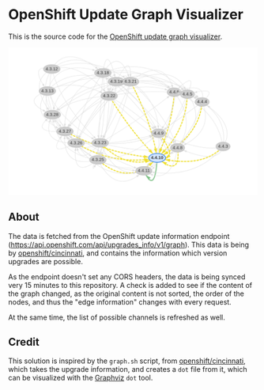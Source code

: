 # OpenShift Update Graph Visualizer

This is the source code for the [OpenShift update graph visualizer](https://ctron.github.io/openshift-update-graph).

[![Example](images/example.png "Example Screenshot")](https://ctron.github.io/openshift-update-graph)

## About

The data is fetched from the OpenShift update information endpoint (https://api.openshift.com/api/upgrades_info/v1/graph).
This data is being by [openshift/cincinnati](https://github.com/openshift/cincinnati), and contains the information
which version upgrades are possible.

As the endpoint doesn't set any CORS headers, the data is being synced very 15 minutes to this
repository. A check is added to see if the content of the graph changed, as the original content
is not sorted, the order of the nodes, and thus the "edge information" changes with every request.

At the same time, the list of possible channels is refreshed as well.   

## Credit

This solution is inspired by the `graph.sh` script, from [openshift/cincinnati](https://github.com/openshift/cincinnati/blob/master/hack/graph.sh),
which takes the upgrade information, and creates a `dot` file from it,
which can be visualized with the [Graphviz](https://graphviz.org/) `dot` tool.
 